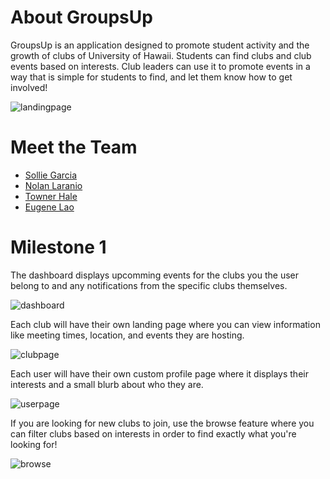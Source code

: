 # About GroupsUp

GroupsUp is an application designed to promote student activity and the growth of clubs of University of Hawaii. Students can find clubs and club events based on interests. Club leaders can use it to promote events in a way that is simple for students to find, and let them know how to get involved! 

![landingpage](https://user-images.githubusercontent.com/22554003/32635501-b82c5072-c554-11e7-9ddd-a573c10d2ada.png)

# Meet the Team

* [Sollie Garcia](https://solliegarcia.github.io/)
* [Nolan Laranio](https://nlaranio.github.io/)
* [Towner Hale](https://townerhale.github.io/)
* [Eugene Lao]()

# Milestone 1

The dashboard displays upcomming events for the clubs you the user belong to and any notifications from the specific clubs themselves. 

![dashboard](https://user-images.githubusercontent.com/22554003/32635495-b3af559e-c554-11e7-80f2-fba193cefe55.png)

Each club will have their own landing page where you can view information like meeting times, location, and events they are hosting.

![clubpage](https://user-images.githubusercontent.com/22554003/32635510-bcd2d54c-c554-11e7-8137-18fdb0115d30.png)

Each user will have their own custom profile page where it displays their interests and a small blurb about who they are.

![userpage](https://user-images.githubusercontent.com/22554003/32635505-b9981f86-c554-11e7-9a6f-1a0d8b55c432.png)

If you are looking for new clubs to join, use the browse feature where you can filter clubs based on interests in order to find exactly what you're looking for!

![browse](https://user-images.githubusercontent.com/22554003/32635478-9ef7a228-c554-11e7-9984-37f0f2b220dd.png)





